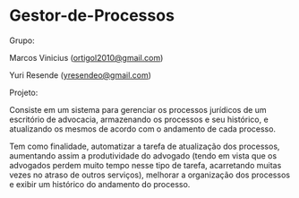 # Gestor-de-Processos

Grupo:

Marcos Vinicius (ortigol2010@gmail.com)

Yuri Resende (yresendeo@gmail.com)


Projeto:

Consiste em um sistema para gerenciar os processos jurídicos de um escritório de advocacia, armazenando os processos e seu histórico, e atualizando os mesmos de acordo com o andamento de cada processo.

Tem como finalidade, automatizar a tarefa de atualização dos processos, aumentando assim a produtividade do advogado (tendo em vista que os advogados perdem muito tempo nesse tipo de tarefa, acarretando muitas vezes no atraso de outros serviços), melhorar a organização dos processos e exibir um histórico do andamento do processo.